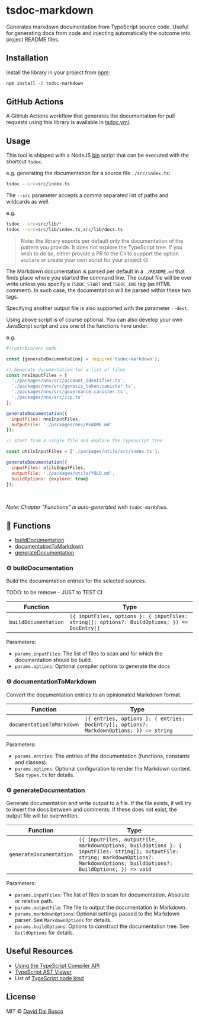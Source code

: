 # tsdoc-markdown

Generates markdown documentation from TypeScript source code. Useful for generating docs from code and injecting automatically the outcome into project README files.

## Installation

Install the library in your project from [npm](https://www.npmjs.com/package/tsdoc-markdown):

```bash
npm install -D tsdoc-markdown
```

## GitHub Actions

A GitHub Actions workflow that generates the documentation for pull requests using this library is available in [tsdoc.yml](/.github/workflows/tsdoc.yml).

## Usage

This tool is shipped with a NodeJS [bin](/bin/index.js) script that can be executed with the shortcut `tsdoc`.

e.g. generating the documentation for a source file `./src/index.ts`:

```bash
tsdoc --src=src/index.ts
```

The `--src` parameter accepts a comma separated list of paths and wildcards as well.

e.g.

```bash
tsdoc --src=src/lib/*
tsdoc --src=src/lib/index.ts,src/lib/docs.ts
```

> Note: the library exports per default only the documentation of the pattern you provide. It does not explore the TypeScript tree. If you wish to do so, either provide a PR to the Cli to support the option `explore` or create your own script for your project 😉

The Markdown documentation is parsed per default in a `./README.md` that finds place where you started the command line.
The output file will be over write unless you specify a `TSDOC_START` and `TSDOC_END` tag (as HTML comment). In such case, the documentation will be parsed within these two tags.

Specifying another output file is also supported with the parameter `--dest`.

Using above script is of course optional. You can also develop your own JavaScript script and use one of the functions here under.

e.g.

```javascript
#!/usr/bin/env node

const {generateDocumentation} = require('tsdoc-markdown');

// Generate documentation for a list of files
const nnsInputFiles = [
  './packages/nns/src/account_identifier.ts',
  './packages/nns/src/genesis_token.canister.ts',
  './packages/nns/src/governance.canister.ts',
  './packages/nns/src/icp.ts'
];

generateDocumentation({
  inputFiles: nnsInputFiles,
  outputFile: './packages/nns/README.md'
});

// Start from a single file and explore the TypeScript tree

const utilsInputFiles = ['./packages/utils/src/index.ts'];

generateDocumentation({
  inputFiles: utilsInputFiles,
  outputFile: './packages/utils/YOLO.md',
  buildOptions: {explore: true}
});
```

<br/>

_Note: Chapter "Functions" is auto-generated with `tsdoc-markdown`._

<!-- TSDOC_START -->

## :toolbox: Functions

- [buildDocumentation](#gear-builddocumentation)
- [documentationToMarkdown](#gear-documentationtomarkdown)
- [generateDocumentation](#gear-generatedocumentation)

### :gear: buildDocumentation

Build the documentation entries for the selected sources.

TODO: to be remove - JUST to TEST CI

| Function             | Type                                                                                         |
| -------------------- | -------------------------------------------------------------------------------------------- |
| `buildDocumentation` | `({ inputFiles, options }: { inputFiles: string[]; options?: BuildOptions; }) => DocEntry[]` |

Parameters:

- `params.inputFiles`: The list of files to scan and for which the documentation should be build.
- `params.options`: Optional compiler options to generate the docs

### :gear: documentationToMarkdown

Convert the documentation entries to an opinionated Markdown format.

| Function                  | Type                                                                                    |
| ------------------------- | --------------------------------------------------------------------------------------- |
| `documentationToMarkdown` | `({ entries, options }: { entries: DocEntry[]; options?: MarkdownOptions; }) => string` |

Parameters:

- `params.entries`: The entries of the documentation (functions, constants and classes).
- `params.options`: Optional configuration to render the Markdown content. See `types.ts` for details.

### :gear: generateDocumentation

Generate documentation and write output to a file.
If the file exists, it will try to insert the docs between <!-- TSDOC_START --> and <!-- TSDOC_END --> comments.
If these does not exist, the output file will be overwritten.

| Function                | Type                                                                                                                                                                                 |
| ----------------------- | ------------------------------------------------------------------------------------------------------------------------------------------------------------------------------------ |
| `generateDocumentation` | `({ inputFiles, outputFile, markdownOptions, buildOptions }: { inputFiles: string[]; outputFile: string; markdownOptions?: MarkdownOptions; buildOptions?: BuildOptions; }) => void` |

Parameters:

- `params.inputFiles`: The list of files to scan for documentation. Absolute or relative path.
- `params.outputFile`: The file to output the documentation in Markdown.
- `params.markdownOptions`: Optional settings passed to the Markdown parser. See `MarkdownOptions` for details.
- `params.buildOptions`: Options to construct the documentation tree. See `BuildOptions` for details.

<!-- TSDOC_END -->

## Useful Resources

- [Using the TypeScript Compiler API](https://github.com/microsoft/TypeScript/wiki/Using-the-Compiler-API)
- [TypeScript AST Viewer](https://ts-ast-viewer.com/#)
- List of [TypeScript node kind](https://github.com/microsoft/TypeScript/blob/main/lib/typescript.d.ts)

## License

MIT © [David Dal Busco](mailto:david.dalbusco@outlook.com)
